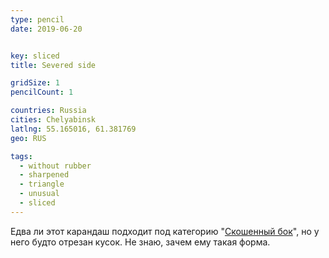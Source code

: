 ```yaml
---
type: pencil
date: 2019-06-20


key: sliced
title: Severed side

gridSize: 1
pencilCount: 1

countries: Russia
cities: Chelyabinsk
latlng: 55.165016, 61.381769
geo: RUS

tags:
  - without rubber
  - sharpened
  - triangle
  - unusual
  - sliced
---
```


Едва ли этот карандаш подходит под категорию "[Скошенный бок](?tag=Скошенный%20бок)", но у него будто отрезан кусок. Не знаю, зачем ему такая форма.
